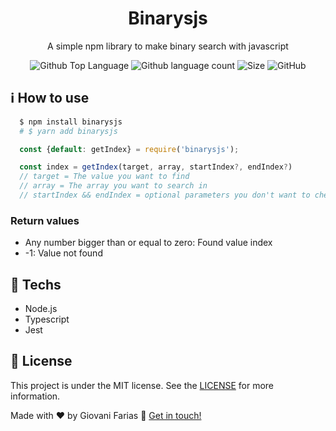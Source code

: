 <h1 align="center">
Binarysjs
</h1>
<p align="center">
  A simple npm library to make binary search with javascript
</p>

<div margin="10px 0" align="center">
    <img alt="Github Top Language" src="https://img.shields.io/github/languages/top/giovaniif/binaryjs">
    <img alt="Github language count" src="https://img.shields.io/github/languages/count/giovaniif/binaryjs">
    <img alt="Size" src="https://img.shields.io/github/repo-size/giovaniif/binaryjs">
    <img alt="GitHub" src="https://img.shields.io/github/license/giovaniif/binaryjs">
</div>

## :information_source: How to use
```bash
  $ npm install binarysjs
  # $ yarn add binarysjs
```

```typescript
  const {default: getIndex} = require('binarysjs');

  const index = getIndex(target, array, startIndex?, endIndex?)
  // target = The value you want to find
  // array = The array you want to search in
  // startIndex && endIndex = optional parameters you don't want to check the whole array
```
### Return values
- Any number bigger than or equal to zero:  Found value index
- -1: Value not found


## :rocket: Techs
- Node.js
- Typescript
- Jest

## :memo: License
This project is under the MIT license. See the [LICENSE](./LICENSE) for more information.

Made with :hearts: by Giovani Farias :wave: [Get in touch!](https://www.linkedin.com/in/giovani-ricco-farias-b97316186/)